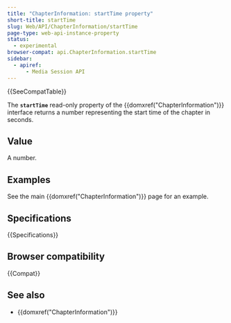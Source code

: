 ```yaml
---
title: "ChapterInformation: startTime property"
short-title: startTime
slug: Web/API/ChapterInformation/startTime
page-type: web-api-instance-property
status:
  - experimental
browser-compat: api.ChapterInformation.startTime
sidebar:
  - apiref:
      - Media Session API
---
```


{{SeeCompatTable}}

The **`startTime`** read-only property of the
{{domxref("ChapterInformation")}} interface returns a number representing the start time of the chapter in seconds.

## Value

A number.

## Examples

See the main {{domxref("ChapterInformation")}} page for an example.

## Specifications

{{Specifications}}

## Browser compatibility

{{Compat}}

## See also

- {{domxref("ChapterInformation")}}
